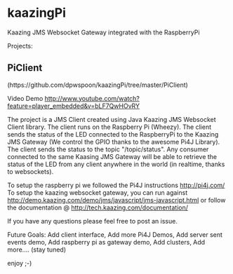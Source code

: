 kaazingPi
=========

Kaazing JMS Websocket Gateway integrated with the RaspberryPi

Projects:

<h2>PiClient</h2> (https://github.com/dpwspoon/kaazingPi/tree/master/PiClient)

Video Demo http://www.youtube.com/watch?feature=player_embedded&v=bLF7QwHOvRY

The project is a JMS Client created using Java Kaazing JMS Websocket Client library. The client runs on the Raspberry Pi (Wheezy).
The client sends the status of the LED connected to the RaspberryPi to the Kaazing JMS Gateway (We control the GPIO thanks to the awesome Pi4J Library). The client sends the status to 
the topic "/topic/status". Any consumer connected to the same Kaasing JMS Gateway will be able to retrieve the status of 
the LED from any client anywhere in the world (in realtime, thanks to websockets). 

To setup the raspberry pi we followed the Pi4J instructions http://pi4j.com/
To setup the kaazing websocket gateway, you can run against http://demo.kaazing.com/demo/jms/javascript/jms-javascript.html
or follow the documentation @ http://tech.kaazing.com/documentation/  

If you have any questions please feel free to post an issue. 

Future Goals:
Add client interface,
Add more Pi4J Demos,
Add server sent events demo,
Add raspberry pi as gateway demo,
Add clusters,
Add more.... (stay tuned)

enjoy ;-)


